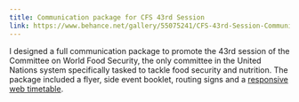 ```yaml
---
title: Communication package for CFS 43rd Session
link: https://www.behance.net/gallery/55075241/CFS-43rd-Session-Communication-package
---
```

I designed a full communication package to promote the 43rd session of the Committee on World Food Security, the only committee in the United Nations system specifically tasked to tackle food security and nutrition. The package included a flyer, side event booklet, routing signs and a [responsive web timetable](https://uncfs.github.io/CFS43Timetable/).

